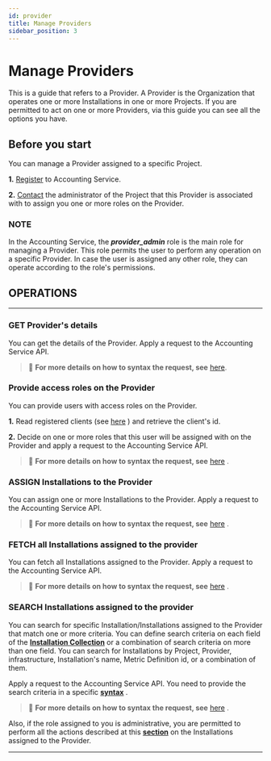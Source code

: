 ```yaml
---
id: provider
title: Manage Providers
sidebar_position: 3
---
```


# Manage Providers

This is a guide that refers to a Provider. A Provider is the Organization that
operates one or more Installations in one or more Projects. If you are
permitted to act on one or more Providers, via this guide you can see all the
options you have.

## Before you start

You can manage a Provider assigned to a specific Project.

**1.** [Register](/docs/guides/register.md) to Accounting Service.

**2.** [Contact](/docs/authorization/assigning_roles.md) the administrator of
the Project that this Provider is
associated with to assign you one or more roles on the Provider.

### NOTE

In the Accounting Service, the **_provider_admin_** role is the main role for
managing a Provider. This role permits the user to perform any operation on a
specific Provider. In case the user is assigned any other role, they can
operate according to the role's permissions.

## OPERATIONS

---

### GET Provider's details

You can get the details of the Provider. Apply a request to the
Accounting Service API.

> 📝 **For more details on how to syntax the request, see** [here](https://argoeu.github.io/argo-accounting/docs/api/provider#get---fetch-an-existing-provider).

### Provide access roles on the Provider

You can provide users with access roles on the Provider.

**1.** Read registered clients (see
[here](https://argoeu.github.io/argo-accounting/docs/api/client#get---read-the-registered-clients)
) and retrieve the client's id.

**2.** Decide on one or more roles that this user will be assigned with on
the Provider and apply a request to the Accounting Service API.

> 📝 **For more details on how to syntax the request, see**
[here](https://argoeu.github.io/argo-accounting/docs/api/provider#post---access-control-entry-for-a-particular-provider-of-a-specific-project)
.

### ASSIGN Installations to the Provider

You can assign one or more Installations to the Provider.
Apply a request to the Accounting Service API.

> 📝 **For more details on how to syntax the request, see**
[here](https://argoeu.github.io/argo-accounting/docs/api/installation#post---create-a-new-installation)
.

### FETCH all Installations assigned to the provider

You can fetch all Installations assigned to the Provider.
Apply a request to the Accounting Service API.

> 📝 **For more details on how to syntax the request, see**
[here](https://argoeu.github.io/argo-accounting/docs/api/installation#get-fetch-all-provider-installations)
.

### SEARCH Installations assigned to the provider

You can search for specific Installation/Installations assigned to the
Provider that match one or more criteria. You can define search criteria
on each field of the **[Installation Collection](https://argoeu.github.io/argo-accounting/docs/api/installation)**
or a combination of search criteria on more than one field. You can search
for Installations by Project, Provider, infrastructure, Installation's name,
Metric Definition id, or a combination of them.

Apply a request to the Accounting Service API. You need to provide the search
criteria in a specific
**[syntax](https://argoeu.github.io/argo-accounting/docs/guides/search-filter)**
.

> 📝 **For more details on how to syntax the request, see**
[here](https://argoeu.github.io/argo-accounting/docs/api/installation#post---search-for-installations)
.

Also, if the role assigned to you is administrative, you are permitted to
perform all the actions described at this **[section](https://argoeu.github.io/argo-accounting/docs/guides/api_actions/installation)**
on the Installations assigned to the Provider.

---

